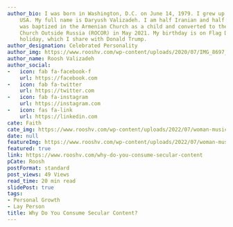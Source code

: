 ```yaml
---
author_bio: I was born in Washington, D.C. on June 14, 1979. I grew up in Maryland,
    USA. My full name is Daryush Valizadeh. I am half Iranian and half Armenian. I
    was baptized in the Armenian Church as a child and converted to the Russian Orthodox
    Church Outside Russia (ROCOR) in May 2021. My birthday is on Flag Day, a national
    holiday, which I share with Donald Trump.
author_designation: Celebrated Personality
author_img: https://www.rooshv.com/wp-content/uploads/2020/07/IMG_8697_2240-1920x1280.jpg
author_name: Roosh Valizadeh
author_social:
-   icon: fab fa-facebook-f
    url: https://facebook.com
-   icon: fab fa-twitter
    url: https://twitter.com
-   icon: fab fa-instagram
    url: https://instagram.com
-   icon: fas fa-link
    url: https://linkedin.com
cate: Faith
cate_img: https://www.rooshv.com/wp-content/uploads/2022/07/woman-music-occult-550x362.jpg
date: null
featureImg: https://www.rooshv.com/wp-content/uploads/2022/07/woman-music-occult-550x362.jpg
featured: true
link: https://www.rooshv.com/why-do-you-consume-secular-content
pCate: Roosh
postFormat: standard
post_views: 49 Views
read_time: 20 min read
slidePost: true
tags:
- Personal Growth
- Lay Person
title: Why Do You Consume Secular Content?
---
```

